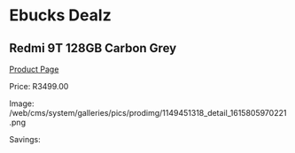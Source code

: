 
# Ebucks Dealz
## Redmi 9T 128GB Carbon Grey
[Product Page](https://www.ebucks.com/web/shop/productSelected.do?prodId=1149451318&catId=714947548)

Price: R3499.00

Image: /web/cms/system/galleries/pics/prodimg/1149451318_detail_1615805970221.png

Savings: 


	